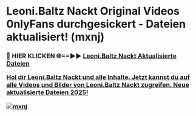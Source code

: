 # Leoni.Baltz Nackt Original Videos 0nlyFans durchgesickert - Dateien aktualisiert! (mxnj)

<h3>🔴 HIER KLICKEN 🌐==►► <a href="https://tinyurl.com/h6vf6nb8" rel="nofollow">Leoni.Baltz Nackt Aktualisierte Dateien

Hol dir Leoni.Baltz Nackt und alle Inhalte. Jetzt kannst du auf alle Videos und Bilder von Leoni.Baltz Nackt zugreifen. Neue aktualisierte Dateien 2025!

[![mxnj](https://i.imgur.com/sD4kR3V.gif)](https://tinyurl.com/h6vf6nb8)
